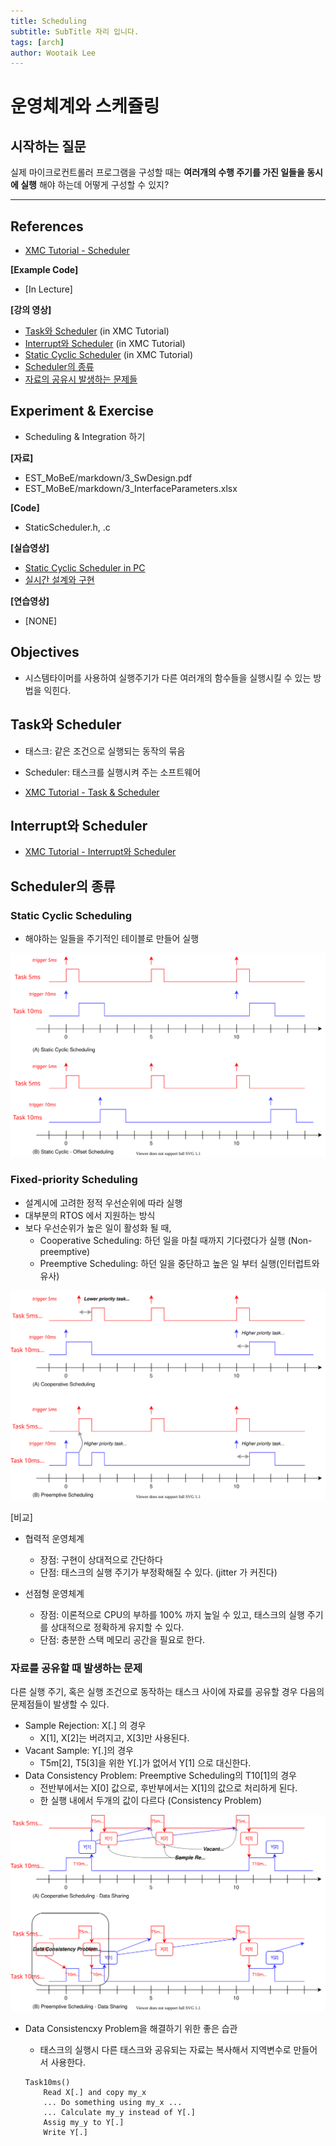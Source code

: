 ```yaml
---
title: Scheduling
subtitle: SubTitle 자리 입니다.
tags: [arch]
author: Wootaik Lee
---
```


# 운영체계와 스케쥴링



## 시작하는 질문

실제 마이크로컨트롤러 프로그램을 구성할 때는 **여러개의 수행 주기를 가진 일들을 동시에 실행** 해야 하는데 어떻게 구성할 수 있지?

------



## References

* [XMC Tutorial - Scheduler](https://xmctutorial.readthedocs.io/ko/latest/ProgSystemTimerScheduler/index.html)

**[Example Code]**

* [In Lecture]

**[강의 영상]**

*   [Task와 Scheduler](https://drive.google.com/file/d/1Um0yAoTekPtPTO52jJGZB3hv0qRuKHF4/view?usp=sharing) (in XMC Tutorial)
*   [Interrupt와 Scheduler](https://drive.google.com/file/d/1kV4IVsf8exh7cg4LM5M9tuRNK6El1AcS/view?usp=sharing) (in XMC Tutorial)
*   [Static Cyclic Scheduler](https://drive.google.com/file/d/1_O12IdvWccj77IUbqQTeJ8hzNS_9RYZb/view?usp=sharing) (in XMC Tutorial)
*   [Scheduler의 종류](https://drive.google.com/file/d/1S1Xegr5t-4RDMNKtxcPJABejRFy2HMha/view?usp=sharing)
*   [자료의 공유시 발생하는 문제들](https://drive.google.com/file/d/1cUXXhU1qqHe1qoDGYlkt85rhDuEYktRr/view?usp=sharing)

## Experiment & Exercise

* Scheduling & Integration 하기

**[자료]**

* EST_MoBeE/markdown/3_SwDesign.pdf
* EST_MoBeE/markdown/3_InterfaceParameters.xlsx

**[Code]**

* StaticScheduler.h, .c

**[실습영상]**

* [Static Cyclic Scheduler in PC](https://drive.google.com/file/d/1VpzXCs1oLRT8HLWzDq0wp6b2N8x8cOAa/view?usp=sharing)
* [실시간 설계와 구현]()

**[연습영상]**

* [NONE]



## Objectives

* 시스템타이머를 사용하여 실행주기가 다른 여러개의 함수들을 실행시킬 수 있는 방법을 익힌다.



## Task와 Scheduler

* 태스크: 같은 조건으로 실행되는 동작의 묶음
* Scheduler: 태스크를 실행시켜 주는 소프트웨어

* [XMC Tutorial - Task & Scheduler](https://xmctutorial.readthedocs.io/ko/latest/ProgSystemTimerScheduler/index.html#task-scheduler)



## Interrupt와 Scheduler

* [XMC Tutorial - Interrupt와 Scheduler](https://xmctutorial.readthedocs.io/ko/latest/ProgSystemTimerScheduler/index.html#interrupt-scheduler)



## Scheduler의 종류

### Static Cyclic Scheduling

* 해야하는 일들을 주기적인 테이블로 만들어 실행

![StaticSche-SCS](/assets/images/StaticSche-SCS.svg)



### Fixed-priority Scheduling

* 설계시에 고려한 정적 우선순위에 따라 실행
* 대부분의 RTOS 에서 지원하는 방식
* 보다 우선순위가 높은 일이 활성화 될 때,
    * Cooperative Scheduling: 하던 일을 마칠 때까지 기다렸다가 실행 (Non-preemptive)
    * Preemptive Scheduling: 하던 일을 중단하고 높은 일 부터 실행(인터럽트와 유사)

![StaticSche-FPS](/assets/images/StaticSche-FPS.svg)

[비교]

* 협력적 운영체계

    * 장점: 구현이 상대적으로 간단하다
    * 단점: 태스크의 실행 주기가 부정확해질 수 있다. (jitter 가 커진다)

* 선점형 운영체계

    * 장점: 이론적으로 CPU의 부하를 100% 까지 높일 수 있고, 태스크의 실행 주기를 상대적으로 정확하게 유지할 수 있다.
    * 단점: 충분한 스택 메모리 공간을 필요로 한다.



### 자료를 공유할 때 발생하는 문제

다른 실행 주기, 혹은 실행 조건으로 동작하는 태스크 사이에 자료를 공유할 경우 다음의 문제점들이 발생할 수 있다.

* Sample Rejection: X[.] 의 경우
    * X[1], X[2]는 버려지고, X[3]만 사용된다.
* Vacant Sample: Y[.]의 경우
    * T5m[2], T5[3]을 위한 Y[.]가 없어서 Y[1] 으로 대신한다.
* Data Consistency Problem: Preemptive Scheduling의 T10[1]의 경우
    * 전반부에서는 X[0] 값으로, 후반부에서는 X[1]의 값으로 처리하게 된다.
    * 한 실행 내에서 두개의 값이 다르다 (Consistency Problem)

![StaticSche-FPS_Sharing](/assets/images/StaticSche-FPS_Sharing.svg)

* Data Consistencxy Problem을 해결하기 위한 좋은 습관

    * 태스크의 실행시 다른 태스크와 공유되는 자료는 복사해서 지역변수로 만들어서 사용한다.



    ```
    Task10ms()
    	Read X[.] and copy my_x
    	... Do something using my_x ...
    	... Calculate my_y instead of Y[.]
    	Assig my_y to Y[.]
    	Write Y[.]
    ```

